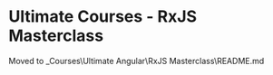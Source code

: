# Ultimate Courses - RxJS Masterclass

Moved to _Courses\Ultimate Angular\RxJS Masterclass\README.md
